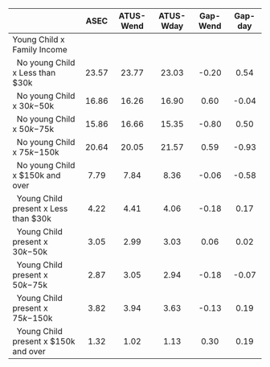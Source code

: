 
|                      |         ASEC |    ATUS-Wend |    ATUS-Wday |     Gap-Wend |      Gap-day |
| -------------------- | :----------: | :----------: | :----------: | :----------: | :----------: |
| Young Child x Family Income |              |              |              |              |              |
| &nbsp;&nbsp;No young Child x Less than $30k |        23.57 |        23.77 |        23.03 |        -0.20 |         0.54 |
| &nbsp;&nbsp;No young Child x $30k-$50k |        16.86 |        16.26 |        16.90 |         0.60 |        -0.04 |
| &nbsp;&nbsp;No young Child x $50k-$75k |        15.86 |        16.66 |        15.35 |        -0.80 |         0.50 |
| &nbsp;&nbsp;No young Child x $75k-$150k |        20.64 |        20.05 |        21.57 |         0.59 |        -0.93 |
| &nbsp;&nbsp;No young Child x $150k and over |         7.79 |         7.84 |         8.36 |        -0.06 |        -0.58 |
| &nbsp;&nbsp;Young Child present x Less than $30k |         4.22 |         4.41 |         4.06 |        -0.18 |         0.17 |
| &nbsp;&nbsp;Young Child present x $30k-$50k |         3.05 |         2.99 |         3.03 |         0.06 |         0.02 |
| &nbsp;&nbsp;Young Child present x $50k-$75k |         2.87 |         3.05 |         2.94 |        -0.18 |        -0.07 |
| &nbsp;&nbsp;Young Child present x $75k-$150k |         3.82 |         3.94 |         3.63 |        -0.13 |         0.19 |
| &nbsp;&nbsp;Young Child present x $150k and over |         1.32 |         1.02 |         1.13 |         0.30 |         0.19 |

